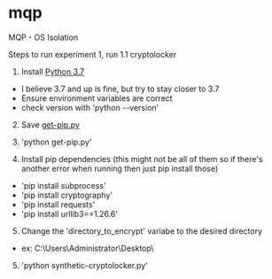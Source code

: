 # mqp
MQP - OS Isolation

Steps to run experiment 1, run 1.1 cryptolocker

1) Install [Python 3.7](https://www.python.org/ftp/python/3.7.0/python-3.7.0-amd64.exe)
- I believe 3.7 and up is fine, but try to stay closer to 3.7
- Ensure environment variables are correct
- check version with 'python --version'

2) Save [get-pip.py](https://bootstrap.pypa.io/get-pip.py)

3) 'python get-pip.py'

4) Install pip dependencies (this might not be all of them so if there's another error when running then just pip install those)
- 'pip install subprocess'
- 'pip install cryptography'
- 'pip install requests'
- 'pip install urllib3==1.26.6'

5) Change the 'directory_to_encrypt' variabe to the desired directory
- ex: C:\Users\Administrator\Desktop\


5) 'python synthetic-cryptolocker.py'